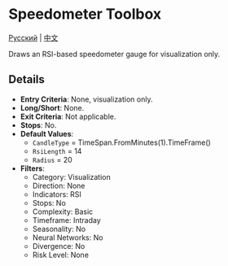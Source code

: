 # Speedometer Toolbox
[Русский](README_ru.md) | [中文](README_cn.md)

Draws an RSI-based speedometer gauge for visualization only.

## Details

- **Entry Criteria**: None, visualization only.
- **Long/Short**: None.
- **Exit Criteria**: Not applicable.
- **Stops**: No.
- **Default Values**:
  - `CandleType` = TimeSpan.FromMinutes(1).TimeFrame()
  - `RsiLength` = 14
  - `Radius` = 20
- **Filters**:
  - Category: Visualization
  - Direction: None
  - Indicators: RSI
  - Stops: No
  - Complexity: Basic
  - Timeframe: Intraday
  - Seasonality: No
  - Neural Networks: No
  - Divergence: No
  - Risk Level: None
